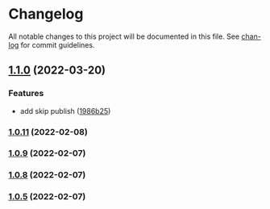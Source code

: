 # Changelog

All notable changes to this project will be documented in this file. See [chan-log](https://github.com/conventional-changelog/chan-log) for commit guidelines.

## [1.1.0](https://github.com/YanPanMichael/qk-release/compare/v1.0.11...v1.1.0) (2022-03-20)


### Features

* add skip publish ([1986b25](https://github.com/YanPanMichael/qk-release/commit/1986b254eec2457b395097f0a707958056d98ff5))

### [1.0.11](https://github.com/YanPanMichael/qk-release/compare/v1.0.9...v1.0.11) (2022-02-08)

### [1.0.9](https://github.com/YanPanMichael/qk-release/compare/v1.0.8...v1.0.9) (2022-02-07)

### [1.0.8](https://github.com/YanPanMichael/qk-release/compare/v1.0.5...v1.0.8) (2022-02-07)

### [1.0.5](https://github.com/YanPanMichael/qk-release/compare/v1.0.4...v1.0.5) (2022-02-07)
